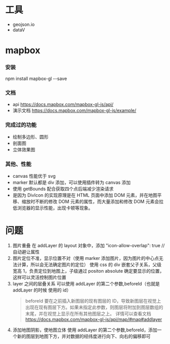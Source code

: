 <!--
 * @Date: 2021-04-23 11:31:56
 * @LastEditors: mark
 * @LastEditTime: 2021-06-23 15:43:19
 * @Description: 分享内容
 * 0. 分享当前地图做过到一些效果
 * 1. mapbox/leaflet从0到1
 * 2. mapbox/leaflet配置
 * 3. mapbox/leaflet绘制点线面
 * 4. 使用geojson.io工具获取地图数据
 * 5. 地图知识
 * 6. 其他工具 L7
-->

# 工具

- geojson.io
- dataV

# mapbox

### 安装

npm install mapbox-gl --save

### 文档

- api
  https://docs.mapbox.com/mapbox-gl-js/api/
- 演示文档
  https://docs.mapbox.com/mapbox-gl-js/example/

### 完成过的功能

- 绘制多边形、圆形
- 剖面图
- 立体效果图

### 其他、性能

- canvas 性能优于 svg
- marker 默认都是 div 添加，可以使用插件转为 canvas 添加
- 使用 getBounds 配合获取四个点后端减少渲染请求
- 是因为 DivIcon 的实现原理是在 HTML 页面中添加 DOM 元素，并在地图平移、缩放时不断的修改 DOM 元素的属性，而大量添加和修改 DOM 元素会拉低浏览器的显示性能，出现卡顿等现象。

# 问题

1. 图片重叠
   在 addLayer 的 layout 对象中，添加 "icon-allow-overlap": true //自动避让属性
2. 图片定位不准，显示位置不对（使用 marker 添加图片，因为图片的中心点无法计算，所以会无法确定图片的定位）
   使用 css 的 div 嵌套父子关系，父级宽高 1，负责定位到地图上，子级通过 positon absolute 确定要显示的位置，这样可以灵活控制图片位置
3. layer 之间的层叠关系
   可以使用 addLayer 的第二个参数,beforeId（也就是 addLayer 的时候 使用的 id）
   > beforeId 要在之前插入新图层的现有图层的 ID，导致新图层在视觉上出现在现有图层下方。如果未指定此参数，则图层将附加到图层数组的末尾，并在视觉上显示在所有其他图层之上。
   > 详情可以查看文档 https://docs.mapbox.com/mapbox-gl-js/api/map/#map#addlayer
4. 添加地图阴影，使地图立体
   使用 addLayer 的第二个参数,beforeId，添加一个新的图层到地图下方，并对数据的经纬度进行向下、向右的偏移即可
